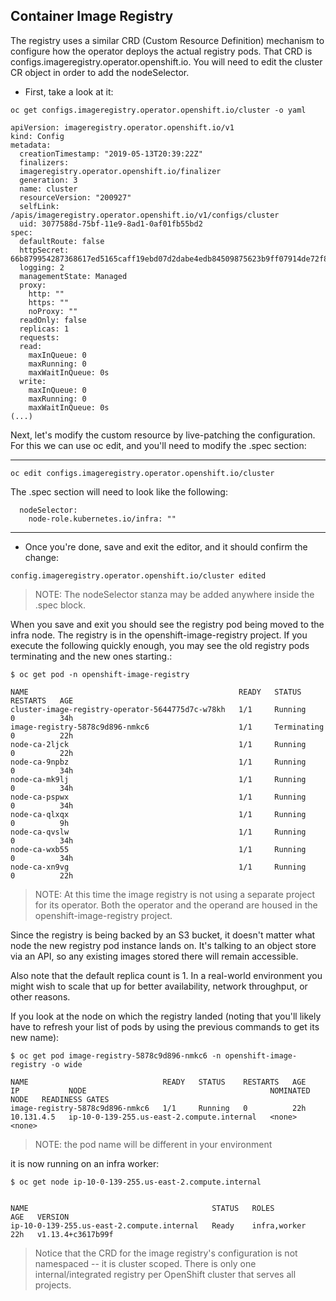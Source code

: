## Container Image Registry

The registry uses a similar CRD (Custom Resource Definition) mechanism to
configure how the operator deploys the actual registry pods. That CRD is
configs.imageregistry.operator.openshift.io. You will need to edit the cluster
CR object in order to add the nodeSelector.

- First, take a look at it:

```
oc get configs.imageregistry.operator.openshift.io/cluster -o yaml
```

```
apiVersion: imageregistry.operator.openshift.io/v1
kind: Config
metadata:
  creationTimestamp: "2019-05-13T20:39:22Z"
  finalizers:
  imageregistry.operator.openshift.io/finalizer
  generation: 3
  name: cluster
  resourceVersion: "200927"
  selfLink: /apis/imageregistry.operator.openshift.io/v1/configs/cluster
  uid: 3077588d-75bf-11e9-8ad1-0af01fb55bd2
spec:
  defaultRoute: false
  httpSecret: 66b879954287368617ed5165caff19ebd07d2dabe4edb84509875623b9ff07914de72f832d4e80bb993d18220e935a65ce3b30e29eaf170f645b2d2e4a65a2c0
  logging: 2
  managementState: Managed
  proxy:
    http: ""
    https: ""
    noProxy: ""
  readOnly: false
  replicas: 1
  requests:
  read:
    maxInQueue: 0
    maxRunning: 0
    maxWaitInQueue: 0s
  write:
    maxInQueue: 0
    maxRunning: 0
    maxWaitInQueue: 0s
(...)
```

Next, let's modify the custom resource by live-patching the configuration.
For this we can use oc edit, and you'll need to modify the .spec section:

----

```
oc edit configs.imageregistry.operator.openshift.io/cluster
```

The .spec section will need to look like the following:

```
  nodeSelector:
    node-role.kubernetes.io/infra: ""
```

----

- Once you're done, save and exit the editor, and it should confirm the change:

```
config.imageregistry.operator.openshift.io/cluster edited
```

> NOTE: The nodeSelector stanza may be added anywhere inside the .spec block.

When you save and exit you should see the registry pod being moved to the infra
node. The registry is in the openshift-image-registry project. If you execute
the following quickly enough, you may see the old registry pods terminating and
the new ones starting.:

```
$ oc get pod -n openshift-image-registry
```

```
NAME                                               READY   STATUS        RESTARTS   AGE
cluster-image-registry-operator-5644775d7c-w78kh   1/1     Running       0          34h
image-registry-5878c9d896-nmkc6                    1/1     Terminating   0          22h
node-ca-2ljck                                      1/1     Running       0          22h
node-ca-9npbz                                      1/1     Running       0          34h
node-ca-mk9lj                                      1/1     Running       0          34h
node-ca-pspwx                                      1/1     Running       0          34h
node-ca-qlxqx                                      1/1     Running       0          9h
node-ca-qvslw                                      1/1     Running       0          34h
node-ca-wxb55                                      1/1     Running       0          34h
node-ca-xn9vg                                      1/1     Running       0          22h
```

> NOTE: At this time the image registry is not using a separate project for its operator. Both the operator and the operand are housed in the openshift-image-registry project.

Since the registry is being backed by an S3 bucket, it doesn't matter what node the new registry pod instance lands on. It's talking to an object store via an API, so any existing images stored there will remain accessible.

Also note that the default replica count is 1. In a real-world environment you might wish to scale that up for better availability, network throughput, or other reasons.

If you look at the node on which the registry landed (noting that you'll likely have to refresh your list of pods by using the previous commands to get its new name):

```
$ oc get pod image-registry-5878c9d896-nmkc6 -n openshift-image-registry -o wide
```

```
NAME                              READY   STATUS    RESTARTS   AGE   IP           NODE                                         NOMINATED NODE   READINESS GATES
image-registry-5878c9d896-nmkc6   1/1     Running   0          22h   10.131.4.5   ip-10-0-139-255.us-east-2.compute.internal   <none>           <none>
```

> NOTE: the pod name will be different in your environment

it is now running on an infra worker:

```
$ oc get node ip-10-0-139-255.us-east-2.compute.internal
```

```

NAME                                         STATUS   ROLES          AGE   VERSION
ip-10-0-139-255.us-east-2.compute.internal   Ready    infra,worker   22h   v1.13.4+c3617b99f
```

> Notice that the CRD for the image registry's configuration is not
> namespaced -- it is cluster scoped. There is only one internal/integrated
> registry per OpenShift cluster that serves all projects.

## 
